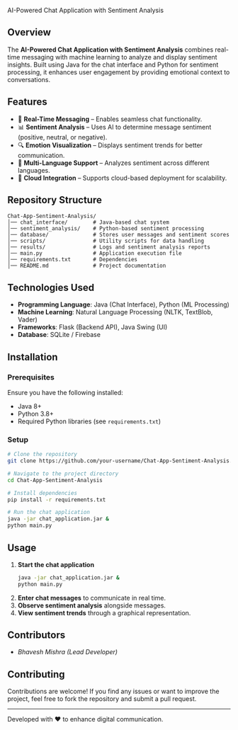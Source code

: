  AI-Powered Chat Application with Sentiment Analysis

## Overview
The **AI-Powered Chat Application with Sentiment Analysis** combines real-time messaging with machine learning to analyze and display sentiment insights. Built using Java for the chat interface and Python for sentiment processing, it enhances user engagement by providing emotional context to conversations.

## Features
- 💬 **Real-Time Messaging** – Enables seamless chat functionality.
- 📊 **Sentiment Analysis** – Uses AI to determine message sentiment (positive, neutral, or negative).
- 🔍 **Emotion Visualization** – Displays sentiment trends for better communication.
- 🔄 **Multi-Language Support** – Analyzes sentiment across different languages.
- 📡 **Cloud Integration** – Supports cloud-based deployment for scalability.

## Repository Structure
```
Chat-App-Sentiment-Analysis/
│── chat_interface/        # Java-based chat system
│── sentiment_analysis/    # Python-based sentiment processing
│── database/              # Stores user messages and sentiment scores
│── scripts/               # Utility scripts for data handling
│── results/               # Logs and sentiment analysis reports
│── main.py                # Application execution file
│── requirements.txt       # Dependencies
│── README.md              # Project documentation
```

## Technologies Used
- **Programming Language**: Java (Chat Interface), Python (ML Processing)
- **Machine Learning**: Natural Language Processing (NLTK, TextBlob, Vader)
- **Frameworks**: Flask (Backend API), Java Swing (UI)
- **Database**: SQLite / Firebase

## Installation
### Prerequisites
Ensure you have the following installed:
- Java 8+
- Python 3.8+
- Required Python libraries (see `requirements.txt`)

### Setup
```bash
# Clone the repository
git clone https://github.com/your-username/Chat-App-Sentiment-Analysis.git

# Navigate to the project directory
cd Chat-App-Sentiment-Analysis

# Install dependencies
pip install -r requirements.txt

# Run the chat application
java -jar chat_application.jar &
python main.py
```

## Usage
1. **Start the chat application**
   ```bash
   java -jar chat_application.jar &
   python main.py
   ```
2. **Enter chat messages** to communicate in real time.
3. **Observe sentiment analysis** alongside messages.
4. **View sentiment trends** through a graphical representation.

## Contributors
- *Bhavesh Mishra (Lead Developer)*

## Contributing
Contributions are welcome! If you find any issues or want to improve the project, feel free to fork the repository and submit a pull request.

---
Developed with ❤️ to enhance digital communication.
